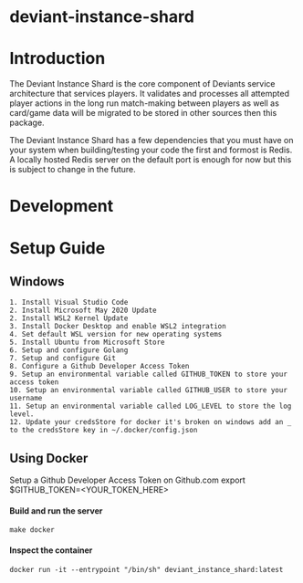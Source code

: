 # deviant-instance-shard

# Introduction

The Deviant Instance Shard is the core component of Deviants service architecture that services players. It validates and processes all attempted player actions
in the long run match-making between players as well as card/game data will be migrated to be stored in other sources then this package. 

The Deviant Instance Shard has a few dependencies that you must have on your system when building/testing your code the first and formost is Redis. A locally
hosted Redis server on the default port is enough for now but this is subject to change in the future.

# Development

# Setup Guide
## Windows
```
1. Install Visual Studio Code
2. Install Microsoft May 2020 Update
2. Install WSL2 Kernel Update
3. Install Docker Desktop and enable WSL2 integration
4. Set default WSL version for new operating systems
5. Install Ubuntu from Microsoft Store
6. Setup and configure Golang
7. Setup and configure Git
8. Configure a Github Developer Access Token
9. Setup an environmental variable called GITHUB_TOKEN to store your access token
10. Setup an environmental variable called GITHUB_USER to store your username
11. Setup an environmental variable called LOG_LEVEL to store the log level.
12. Update your credsStore for docker it's broken on windows add an _ to the credsStore key in ~/.docker/config.json
```

## Using Docker

Setup a Github Developer Access Token on Github.com
export $GITHUB_TOKEN=<YOUR_TOKEN_HERE>

#### Build and run the server
```
make docker
```

#### Inspect the container
```
docker run -it --entrypoint "/bin/sh" deviant_instance_shard:latest
```
